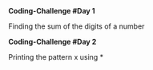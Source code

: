 <html>
  <b>Coding-Challenge #Day 1</b>
  <p>Finding the sum of the digits of a number</p>
   <b>Coding-Challenge #Day 2</b>
  <p>Printing the pattern x using * </p>
</html>
